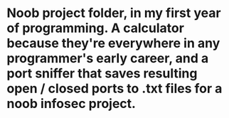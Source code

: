 # Noob project folder, in my first year of programming. A calculator because they're everywhere in any programmer's early career, and a port sniffer that saves resulting open / closed ports to .txt files for a noob infosec project. 
